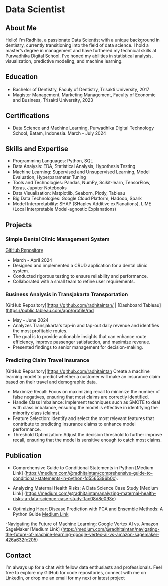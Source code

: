 # Data Scientist

## About Me

Hello! I'm Radhita, a passionate Data Scientist with a unique background in dentistry, currently transitioning into the field of data science. I hold a master’s degree in management and have furthered my technical skills at Purwadhika Digital School. I've honed my abilities in statistical analysis, visualization, predictive modeling, and machine learning.

## Education
- Bachelor of Dentistry, Faculy of Dentistry, Trisakti University, 2017
- Magister Management, Marketing Management, Faculty of Economic and Business, Trisakti University, 2023

## Certifications
- Data Science and Machine Learning, Purwadhika Digital Technology School, Batam, Indonesia. March - July 2024

## Skills and Expertise
- Programming Languages: Python, SQL
- Data Analysis: EDA, Statistical Analysis, Hypothesis Testing
- Machine Learning: Supervised and Unsupervised Learning, Model Evaluation, Hyperparameter Tuning
- Tools and Technologies: Pandas, NumPy, Scikit-learn, TensorFlow, Keras, Jupyter Notebooks
- Data Visualisation: Matplotlib, Seaborn, Plotly, Tableau
- Big Data Technologies: Google Cloud Platform, Hadoop, Spark
- Model Interpretability: SHAP (SHapley Additive exPlanations), LIME (Local Interpretable Model-agnostic Explanations)

## Projects

### Simple Dental Clinic Management System
[GitHub Repository](https:https://github.com/radhitaintan/dtids_purwadhika_capstone_1)
- March - April 2024
- Designed and implemented a CRUD application for a dental clinic system.
- Conducted rigorous testing to ensure reliability and performance.
- Collaborated with a small team to refine user requirements.

### Business Analysis in Transjakarta Transportation
[GitHub Repository](https://github.com/radhitaintan/ | [Dashboard Tableau](https://public.tableau.com/app/profile/rad
- May - June 2024
- Analyzes Transjakarta's tap-in and tap-out daily revenue and identifies the most profitable routes.
- The goal is to provide actionable insights that can enhance route efficiency, improve passenger satisfaction, and maximize revenue.
- Presented findings to senior management for decision-making.

### Predicting Claim Travel Insurance
[GitHub Repository](https://github.com/radhitaintan
Create a machine learning model to predict whether a customer will make an insurance claim based on their travel and demographic data.
- Maximize Recall: Focus on maximizing recall to minimize the number of false negatives, ensuring that most claims are correctly identified.
- Handle Class Imbalance: Implement techniques such as SMOTE to deal with class imbalance, ensuring the model is effective in identifying the minority class (claims).
- Feature Selection: Identify and select the most relevant features that contribute to predicting insurance claims to enhance model performance.
- Threshold Optimization: Adjust the decision threshold to further improve recall, ensuring that the model is sensitive enough to catch most claims.


## Publication
- Comprehensive Guide to Conditional Statements in Python
[Medium Link] (https://medium.com/@radhitaintan/comprehensive-guide-to-conditional-statements-in-python-fd5565396b0c).

- Analyzing Maternal Health Risks: A Data Science Case Study
[Medium Link] (https://medium.com/@radhitaintan/analyzing-maternal-health-risks-a-data-science-case-study-1ac08d8e093e)

- Optimizing Heart Disease Prediction with PCA and Ensemble Methods: A Python Guide
[Medium Link](https://medium.com/@radhitaintan/optimizing-heart-disease-prediction-with-pca-and-ensemble-methods-a-python-guide-e88dc1dc10f2)

-Navigating the Future of Machine Learning: Google Vertex AI vs. Amazon SageMaker
[Medium Link] (https://medium.com/@radhitaintan/navigating-the-future-of-machine-learning-google-vertex-ai-vs-amazon-sagemaker-426a632fc205)

## Contact
I’m always up for a chat with fellow data enthusiasts and professionals. Feel free to explore my GitHub for code repositories, connect with me on LinkedIn, or drop me an email for my next or latest project


